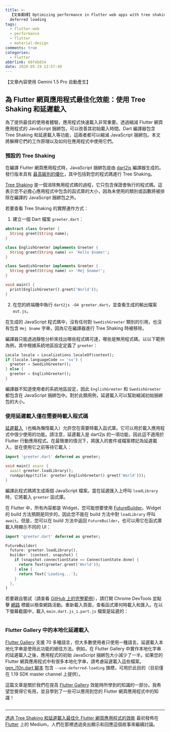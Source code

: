 ```yaml
---
title: >-
  【文章翻譯】Optimizing performance in Flutter web apps with tree shaking and
  deferred loading
tags:
  - flutter-web
  - performance
  - flutter
  - material-design
comments: true
categories:
  - Flutter
abbrlink: 60f4b834
date: 2020-05-19 13:57:49
---
```


【文章內容使用 Gemini 1.5 Pro 自動產生】

## 為 Flutter 網頁應用程式最佳化效能：使用 Tree Shaking 和延遲載入

為了提供最佳的使用者體驗，應用程式快速載入非常重要。透過縮減 Flutter 網頁應用程式的 JavaScript 捆綁包，可以改善其初始載入時間。Dart 編譯器包含 Tree Shaking 和延遲載入等功能，這兩者都可以縮減 JavaScript 捆綁包。本文將解釋它們的工作原理以及如何在應用程式中使用它們。

### 預設的 Tree Shaking

在編譯 Flutter 網頁應用程式時，JavaScript 捆綁包是由 [dart2js](https://dart.dev/tools/dart2js) 編譯器生成的。發行版本具有 [最高級別的優化](https://github.com/flutter/flutter/blob/7b1d24216e00eaa58ca04cc2d8911329fea991be/packages/flutter_tools/lib/src/build_system/targets/web.dart#L200)，其中包括對您的程式碼進行 Tree Shaking。

[Tree Shaking](https://en.wikipedia.org/wiki/Tree_shaking) 是一個消除無用程式碼的過程，它只包含保證會執行的程式碼。這表示您不必擔心應用程式中包含的函式庫的大小，因為未使用的類別或函數將被排除在編譯的 JavaScript 捆綁包之外。

若要查看 Tree Shaking 的實際運作方式：

1. 建立一個 Dart 檔案 `greeter.dart`：

```dart
abstract class Greeter {
  String greet(String name);
}

class EnglishGreeter implements Greeter {
  String greet(String name) => 'Hello $name!';
}

class SwedishGreeter implements Greeter {
  String greet(String name) => 'Hej $name!';
}

void main() {
  print(EnglishGreeter().greet('World'));
}
```

2. 在您的終端機中執行 `dart2js -O4 greeter.dart`，並查看生成的輸出檔案 `out.js`。

在生成的 JavaScript 程式碼中，沒有任何對 `SwedishGreeter` 類別的引用，也沒有包含 `Hej $name` 字串，因為它在編譯器進行 Tree Shaking 時被移除。

編譯器只能透過靜態分析來找出哪些程式碼可達，哪些是無用程式碼。以以下範例為例，其中根據系統地區設定定義了 `greeter`：

```dart
Locale locale = Localizations.localeOf(context);
if (locale.languageCode == 'sv') {
  greeter = SwedishGreeter();
} else {
  greeter = EnglishGreeter();
}
```

編譯器不知道使用者的系統地區設定，因此 `EnglishGreeter` 和 `SwedishGreeter` 都包含在 JavaScript 捆綁包中。對於此類用例，延遲載入可以幫助縮減初始捆綁包的大小。

### 使用延遲載入僅在需要時載入程式碼

[延遲載入](https://dart.dev/guides/language/language-tour#deferred-loading)（也稱為懶惰載入）允許您在需要時載入函式庫。它可以用於載入應用程式中很少使用的功能。請注意，延遲載入是 dart2js 的一項功能，因此這不適用於 Flutter 行動應用程式。在最簡單的情況下，將匯入的套件或檔案標記為延遲載入，並在使用它之前等待它載入：

```dart
import 'greeter.dart' deferred as greeter;

void main() async {
  await greeter.loadLibrary();
  runApp(App(title: greeter.EnglishGreeter().greet('World')));
}
```

編譯此程式碼將生成兩個 JavaScript 檔案。當在延遲匯入上呼叫 `loadLibrary` 時，它將載入 `greeter` 函式庫。

在 Flutter 中，所有內容都是 Widget，您可能想要使用 [FutureBuilder](https://api.flutter.dev/flutter/widgets/FutureBuilder-class.html)。Widget 的 build 方法預期是同步的，因此您不能在 build 方法中對 `loadLibrary` 呼叫 `await`。但是，您可以在 build 方法中返回 `FutureBuilder`，也可以用它在函式庫載入時顯示不同的 UI：

```dart
import 'greeter.dart' deferred as greeter;

FutureBuilder(
  future: greeter.loadLibrary(),
  builder: (context, snapshot) {
    if (snapshot.connectionState == ConnectionState.done) {
      return Text(greeter.greet('World'));
    } else {
      return Text('Loading...');
    }
  },
)
```

若要親自嘗試（請查看 [GitHub 上的完整範例](https://github.com/perclasson/flutter_code/tree/master/deferred_loading)），請打開 Chrome DevTools 並點擊 [網路](https://developers.google.com/web/tools/chrome-devtools/network) 標籤以檢查網路活動。重新載入頁面，查看函式庫何時載入和匯入。在以下螢幕截圖中，載入 `main.dart.js_1.part.js` 檔案是延遲的：

<figure>
<img alt="" src="https://cdn-images-1.medium.com/max/1024/0*Z8CmvWbWVXUb9Wy4" />
</figure>

### Flutter Gallery 中的本地化延遲載入

[Flutter Gallery](http://gallery.flutter.dev/) 支援 70 多種語言，但大多數使用者只使用一種語言。延遲載入本地化字串是使用此功能的絕佳方法。例如，在 Flutter Gallery 中實作本地化字串的延遲載入之後，應用程式的初始 JavaScript 捆綁包大小減少了一半。如果您的 Flutter 網頁應用程式中有很多本地化字串，請考慮延遲載入這些檔案。[gen_l10n.dart 腳本](https://github.com/flutter/flutter/blob/master/dev/tools/localization/bin/gen_l10n.dart) 包含 `--use-deferred-loading` 旗標，可用於此目的（目前僅在 1.19 SDK master channel 上提供）。

這篇文章是關於我們在提高 [Flutter Gallery](https://gallery.flutter.dev/#/) 效能時所學到的知識的一部分。我希望您覺得它有用，並且學到了一些可以應用到您的 Flutter 網頁應用程式中的知識！

<img src="https://medium.com/_/stat?event=post.clientViewed&referrerSource=full_rss&postId=535fbe3cd674" width="1" height="1"><hr><p><a href="https://medium.com/flutter/optimizing-performance-in-flutter-web-apps-with-tree-shaking-and-deferred-loading-535fbe3cd674">透過 Tree Shaking 和延遲載入最佳化 Flutter 網頁應用程式的效能</a> 最初發佈在 <a href="https://medium.com/flutter">Flutter</a> 上的 Medium，人們在那裡透過突出顯示和回應這個故事來繼續討論。</p> 
